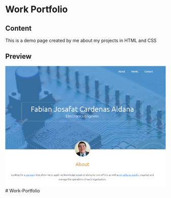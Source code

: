 # Work Portfolio

## Content
This is a demo page created by me about my projects in HTML and CSS

## Preview
![](/image.PNG)# Work-Portfolio
